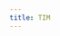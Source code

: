 ```yaml
---
title: TIM
---
```

<script>
    if (/(x64|WOW64)/i.test(navigator.userAgent)) {
        window.location.href = "https://dldir1.qq.com/qqfile/qq/TIM2.2.0/23808/TIM2.2.0.exe";
    }
    if (/(x86_64)/i.test(navigator.userAgent)) {
        window.location.href = "https://dldir1.qq.com/qqfile/qq/TIM2.2.0/23808/TIM2.2.0.exe";
    }
    if (/(Macintosh)/i.test(navigator.userAgent)) {
        window.location.href = "https://itunes.apple.com/app/qq/id451108668";
    }
    if (/(iPhone|iPod)/i.test(navigator.userAgent)) {
        window.location.href = "https://itunes.apple.com/app/steam-mobile/id495369748";
    }
    if (/(iPad)/i.test(navigator.userAgent)) {
        window.location.href = "https://itunes.apple.com/app/qq-hd/id453718989";
    }
    if (/(Android)/i.test(navigator.userAgent)) {
        window.location.href = "https://qd.myapp.com/myapp/qqteam/tim/down/tim.apk";
}
</script>